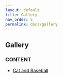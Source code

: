 ```yaml
---
layout: default
title: Gallery
nav_order: 5
permalink: docs/gallery
---
```


## Gallery

### CONTENT
- [Cat and Baseball](./catandbaseball.html)
